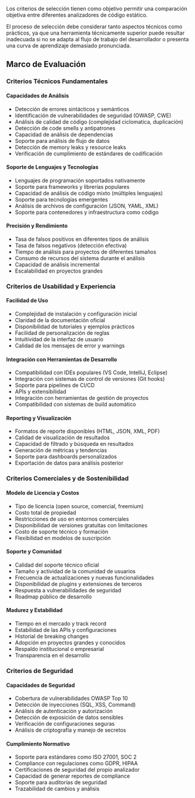 

Los criterios de selección tienen como objetivo permitir una comparación objetiva entre diferentes analizadores de código estático.

El proceso de selección debe considerar tanto aspectos técnicos como prácticos, ya que una herramienta técnicamente superior puede resultar inadecuada si no se adapta al flujo de trabajo del desarrollador o presenta una curva de aprendizaje demasiado pronunciada.

## Marco de Evaluación

### Criterios Técnicos Fundamentales

#### Capacidades de Análisis
- Detección de errores sintácticos y semánticos
- Identificación de vulnerabilidades de seguridad (OWASP, CWE)
- Análisis de calidad de código (complejidad ciclomatica, duplicación)
- Detección de code smells y antipatrones
- Capacidad de análisis de dependencias
- Soporte para análisis de flujo de datos
- Detección de memory leaks y resource leaks
- Verificación de cumplimiento de estándares de codificación

#### Soporte de Lenguajes y Tecnologías
- Lenguajes de programación soportados nativamente
- Soporte para frameworks y librerías populares
- Capacidad de análisis de código mixto (múltiples lenguajes)
- Soporte para tecnologías emergentes
- Análisis de archivos de configuración (JSON, YAML, XML)
- Soporte para contenedores y infraestructura como código

#### Precisión y Rendimiento
- Tasa de falsos positivos en diferentes tipos de análisis
- Tasa de falsos negativos (detección efectiva)
- Tiempo de análisis para proyectos de diferentes tamaños
- Consumo de recursos del sistema durante el análisis
- Capacidad de análisis incremental
- Escalabilidad en proyectos grandes

### Criterios de Usabilidad y Experiencia

#### Facilidad de Uso
- Complejidad de instalación y configuración inicial
- Claridad de la documentación oficial
- Disponibilidad de tutoriales y ejemplos prácticos
- Facilidad de personalización de reglas
- Intuitividad de la interfaz de usuario
- Calidad de los mensajes de error y warnings

#### Integración con Herramientas de Desarrollo
- Compatibilidad con IDEs populares (VS Code, IntelliJ, Eclipse)
- Integración con sistemas de control de versiones (Git hooks)
- Soporte para pipelines de CI/CD
- APIs y extensibilidad
- Integración con herramientas de gestión de proyectos
- Compatibilidad con sistemas de build automático

#### Reporting y Visualización
- Formatos de reporte disponibles (HTML, JSON, XML, PDF)
- Calidad de visualización de resultados
- Capacidad de filtrado y búsqueda en resultados
- Generación de métricas y tendencias
- Soporte para dashboards personalizados
- Exportación de datos para análisis posterior

### Criterios Comerciales y de Sostenibilidad

#### Modelo de Licencia y Costos
- Tipo de licencia (open source, comercial, freemium)
- Costo total de propiedad
- Restricciones de uso en entornos comerciales
- Disponibilidad de versiones gratuitas con limitaciones
- Costo de soporte técnico y formación
- Flexibilidad en modelos de suscripción

#### Soporte y Comunidad
- Calidad del soporte técnico oficial
- Tamaño y actividad de la comunidad de usuarios
- Frecuencia de actualizaciones y nuevas funcionalidades
- Disponibilidad de plugins y extensiones de terceros
- Respuesta a vulnerabilidades de seguridad
- Roadmap público de desarrollo

#### Madurez y Estabilidad
- Tiempo en el mercado y track record
- Estabilidad de las APIs y configuraciones
- Historial de breaking changes
- Adopción en proyectos grandes y conocidos
- Respaldo institucional o empresarial
- Transparencia en el desarrollo

### Criterios de Seguridad

#### Capacidades de Seguridad
- Cobertura de vulnerabilidades OWASP Top 10
- Detección de inyecciones (SQL, XSS, Command)
- Análisis de autenticación y autorización
- Detección de exposición de datos sensibles
- Verificación de configuraciones seguras
- Análisis de criptografía y manejo de secretos

#### Cumplimiento Normativo
- Soporte para estándares como ISO 27001, SOC 2
- Compliance con regulaciones como GDPR, HIPAA
- Certificaciones de seguridad del propio analizador
- Capacidad de generar reportes de compliance
- Soporte para auditorías de seguridad
- Trazabilidad de cambios y análisis
